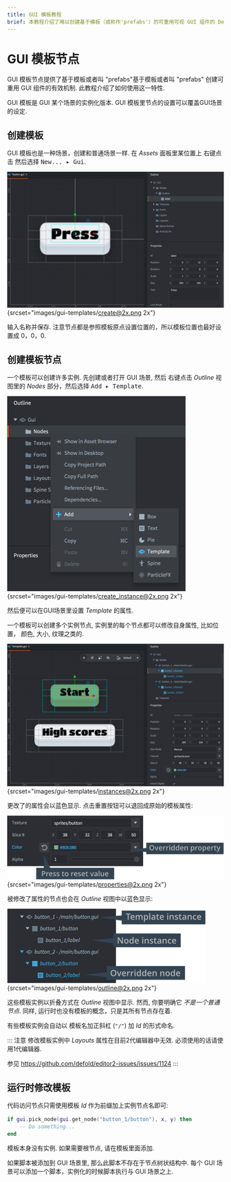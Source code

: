 ```yaml
---
title: GUI 模板教程
brief: 本教程介绍了用以创建基于模板（或称作'prefabs'）的可重用可视 GUI 组件的 Defold GUI 模板系统.
---
```


# GUI 模板节点

GUI 模板节点提供了基于模板或者叫 "prefabs"基于模板或者叫 "prefabs" 创建可重用 GUI 组件的有效机制. 此教程介绍了如何使用这一特性.

GUI 模板是 GUI 某个场景的实例化版本. GUI 模板里节点的设置可以覆盖GUI场景的设定.

## 创建模板

GUI 模板也是一种场景，创建和普通场景一样. 在 *Assets* 面板里某位置上 <kbd>右键点击</kbd> 然后选择 <kbd>New... ▸ Gui</kbd>.

![Create template](images/gui-templates/create.png){srcset="images/gui-templates/create@2x.png 2x"}

输入名称并保存. 注意节点都是参照模板原点设置位置的，所以模板位置也最好设置成 0，0，0.

## 创建模板节点

一个模板可以创建许多实例. 先创建或者打开 GUI 场景, 然后 <kbd>右键点击</kbd> *Outline* 视图里的 *Nodes* 部分，然后选择 <kbd>Add ▸ Template</kbd>.

![Create instance](images/gui-templates/create_instance.png){srcset="images/gui-templates/create_instance@2x.png 2x"}

然后便可以在GUI场景里设置 *Template* 的属性.

一个模板可以创建多个实例节点, 实例里的每个节点都可以修改自身属性, 比如位置， 颜色, 大小, 纹理之类的.

![Instances](images/gui-templates/instances.png){srcset="images/gui-templates/instances@2x.png 2x"}

更改了的属性会以蓝色显示. 点击重置按钮可以退回成原始的模板属性:

![Properties](images/gui-templates/properties.png){srcset="images/gui-templates/properties@2x.png 2x"}

被修改了属性的节点也会在 *Outline* 视图中以蓝色显示:

![Outline](images/gui-templates/outline.png){srcset="images/gui-templates/outline@2x.png 2x"}

这些模板实例以折叠方式在 *Outline* 视图中显示. 然而, 你要明确它 *不是一个普通节点*. 同样, 运行时也没有模板的概念，只是其所有节点存在着.

有些模板实例会自动以 模板名加正斜杠 (`"/"`) 加 *Id* 的形式命名.

::: 注意
修改模板实例中 *Layouts* 属性在目前2代编辑器中无效. 必须使用的话请使用1代编辑器.

参见 https://github.com/defold/editor2-issues/issues/1124
:::

## 运行时修改模板

代码访问节点只需使用模板 *Id* 作为前缀加上实例节点名即可:

```lua
if gui.pick_node(gui.get_node("button_1/button"), x, y) then
    -- Do something...
end
```

模板本身没有实例. 如果需要根节点, 请在模板里面添加.

如果脚本被添加到 GUI 场景里, 那么此脚本不存在于节点树状结构中. 每个 GUI 场景可以添加一个脚本，实例化的时候脚本执行与 GUI 场景之上.
